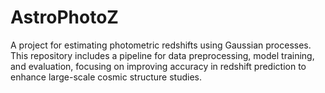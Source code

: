 # AstroPhotoZ
A project for estimating photometric redshifts using Gaussian processes. This repository includes a pipeline for data preprocessing, model training, and evaluation, focusing on improving accuracy in redshift prediction to enhance large-scale cosmic structure studies.
